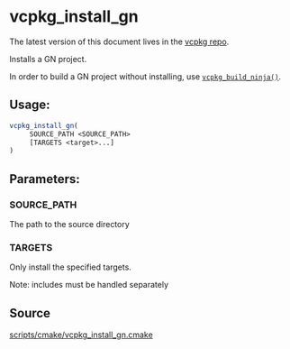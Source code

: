 # vcpkg_install_gn

The latest version of this document lives in the [vcpkg repo](https://github.com/Microsoft/vcpkg/blob/master/docs/maintainers/vcpkg_install_gn.md).

Installs a GN project.

In order to build a GN project without installing, use [`vcpkg_build_ninja()`].

## Usage:
```cmake
vcpkg_install_gn(
     SOURCE_PATH <SOURCE_PATH>
     [TARGETS <target>...]
)
```

## Parameters:
### SOURCE_PATH
The path to the source directory

### TARGETS
Only install the specified targets.

Note: includes must be handled separately

[`vcpkg_build_ninja()`]: vcpkg_build_ninja.md

## Source
[scripts/cmake/vcpkg\_install\_gn.cmake](https://github.com/Microsoft/vcpkg/blob/master/scripts/cmake/vcpkg_install_gn.cmake)
